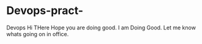# Devops-pract-
Devops
Hi THere 
Hope you are doing good.
I am Doing Good.
Let me know whats going on in office.
